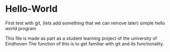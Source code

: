 # Hello-World
First test with git, (lets add something that we can remove later) simple hello world program

This file is made as part as a student learning project of the university of Eindhoven
The function of this is to get familiar with git and its functionality.


